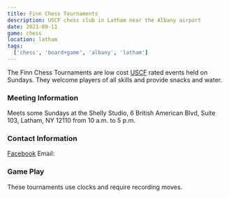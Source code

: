 ```yaml
---
title: Finn Chess Tournaments
description: USCF chess club in Latham near the Albany airport
date: 2021-09-11
game: chess
location: latham
tags:
  ['chess', 'board+game', 'albany', 'latham']
---
```


The Finn Chess Tournaments are low cost [USCF](https://new.uschess.org/) rated events held on Sundays. They welcome players of all skills and provide snacks and water. 

### Meeting Information

Meets some Sundays at the Shelly Studio, 6 British American Blvd, Suite 103, Latham, NY 12110 from 10 a.m. to 5 p.m.

### Contact Information
[Facebook](https://www.facebook.com/groups/FinnChessClub/)
Email: 

### Game Play

These tournaments use clocks and require recording moves.